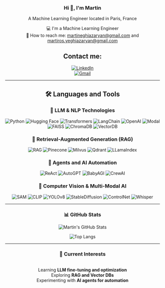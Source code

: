 <div align="center">

### Hi 👋, I'm Martin

A Machine Learning Engineer located in Paris, France  

💻 I'm a Machine Learning Engineer  
📩 How to reach me: [martineghiazaryan@gmail.com](mailto:martineghiazaryan@gmail.com) and [martiros.yeghiazaryan@gmail.com](mailto:martiros.yeghiazaryan@gmail.com)  

## Contact me:

[![LinkedIn](https://img.shields.io/badge/LinkedIn-0077B5?style=for-the-badge&logo=linkedin&logoColor=white)](https://www.linkedin.com/in/martineghiazaryan)  
[![Gmail](https://img.shields.io/badge/Gmail-D14836?style=for-the-badge&logo=gmail&logoColor=white)](mailto:martineghiazaryan@gmail.com)

---

## 🛠️ Languages and Tools

### 🔹 LLM & NLP Technologies

![Python](https://img.shields.io/badge/Python-3776AB?style=for-the-badge&logo=python&logoColor=white)
![Hugging Face](https://img.shields.io/badge/HuggingFace-FFD700?style=for-the-badge&logo=huggingface&logoColor=black)
![Transformers](https://img.shields.io/badge/Transformers-000000?style=for-the-badge&logo=transformers&logoColor=white)
![LangChain](https://img.shields.io/badge/LangChain-000000?style=for-the-badge&logo=langchain&logoColor=white)
![OpenAI](https://img.shields.io/badge/OpenAI-412991?style=for-the-badge&logo=openai&logoColor=white)
![Modal](https://img.shields.io/badge/Modal-000000?style=for-the-badge&logo=modal&logoColor=white)
![FAISS](https://img.shields.io/badge/FAISS-0096FF?style=for-the-badge&logo=faiss&logoColor=white)
![ChromaDB](https://img.shields.io/badge/ChromaDB-FF5733?style=for-the-badge&logo=chromadb&logoColor=white)
![VectorDB](https://img.shields.io/badge/VectorDB-1E88E5?style=for-the-badge&logo=weaviate&logoColor=white)

### 🔹 Retrieval-Augmented Generation (RAG)

![RAG](https://img.shields.io/badge/RAG-1E88E5?style=for-the-badge&logo=weaviate&logoColor=white)
![Pinecone](https://img.shields.io/badge/Pinecone-0055FF?style=for-the-badge&logo=pinecone&logoColor=white)
![Milvus](https://img.shields.io/badge/Milvus-FF4500?style=for-the-badge&logo=milvus&logoColor=white)
![Qdrant](https://img.shields.io/badge/Qdrant-4CAF50?style=for-the-badge&logo=qdrant&logoColor=white)
![LLamaIndex](https://img.shields.io/badge/LLamaIndex-800080?style=for-the-badge&logo=llamaindex&logoColor=white)

### 🔹 Agents and AI Automation

![ReAct](https://img.shields.io/badge/ReAct-0000FF?style=for-the-badge&logo=react&logoColor=white)
![AutoGPT](https://img.shields.io/badge/AutoGPT-800000?style=for-the-badge&logo=autogpt&logoColor=white)
![BabyAGI](https://img.shields.io/badge/BabyAGI-FF8C00?style=for-the-badge&logo=babyagi&logoColor=white)
![CrewAI](https://img.shields.io/badge/CrewAI-0081CB?style=for-the-badge&logo=crewai&logoColor=white)

### 🔹 Computer Vision & Multi-Modal AI

![SAM](https://img.shields.io/badge/SegmentAnything-0052CC?style=for-the-badge&logo=meta&logoColor=white)
![CLIP](https://img.shields.io/badge/CLIP-0081CB?style=for-the-badge&logo=openai&logoColor=white)
![YOLOv8](https://img.shields.io/badge/YOLOv8-1E88E5?style=for-the-badge&logo=ultralytics&logoColor=white)
![StableDiffusion](https://img.shields.io/badge/StableDiffusion-4B0082?style=for-the-badge&logo=stablediffusion&logoColor=white)
![ControlNet](https://img.shields.io/badge/ControlNet-FF6F00?style=for-the-badge&logo=controlnet&logoColor=white)
![Whisper](https://img.shields.io/badge/Whisper-32CD32?style=for-the-badge&logo=openai&logoColor=white)

---

### 📊 GitHub Stats

![Martin's GitHub Stats](https://github-readme-stats.vercel.app/api?username=martineghiazaryan&show_icons=true&theme=light)

![Top Langs](https://github-readme-stats.vercel.app/api/top-langs/?username=martineghiazaryan&layout=compact&theme=light)

---

### 🌱 Current Interests
<br>Learning **LLM fine-tuning and optimization**
<br>Exploring **RAG and Vector DBs**
<br>Experimenting with **AI agents for automation**

</div>
